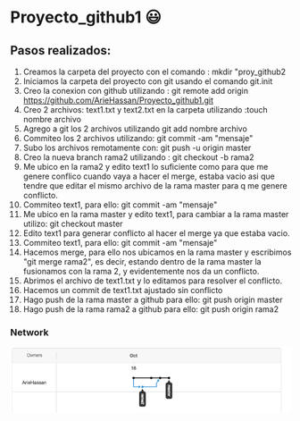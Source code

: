 # Proyecto_github1  :smiley:

## Pasos realizados: 
1) Creamos la carpeta del proyecto con el comando : mkdir "proy_github2
2) Iniciamos la carpeta del proyecto con git usando el comando git.init 
3) Creo la  conexion con github utilizando : git remote add origin https://github.com/ArieHassan/Proyecto_github1.git
4) Creo 2 archivos: text1.txt y text2.txt en la carpeta utilizando :touch nombre archivo
5) Agrego a git los 2 archivos utilizando git add nombre archivo 
6) Commiteo los 2 archivos utilizando:  git commit -am "mensaje"
7) Subo los archivos remotamente con:  git push -u origin master
8) Creo la nueva branch rama2 utilizando : git checkout -b rama2
9) Me ubico en la rama2 y edito text1 lo suficiente como para que me genere conflico cuando vaya a hacer el merge, estaba vacio asi que tendre que editar el mismo archivo de la rama master para q me genere conflicto.
10) Commiteo text1, para ello: git commit -am "mensaje" 
11) Me ubico en la rama master y edito text1, para cambiar a la rama master utilizo: git checkout master
12) Edito text1 para generar conflicto al hacer el merge ya que estaba vacio.
13) Commiteo text1, para ello: git commit -am "mensaje" 
14) Hacemos merge, para ello nos ubicamos en la rama master y escribimos "git merge rama2", es decir, estando dentro de la rama master la fusionamos con la rama 2, y evidentemente nos da un conflicto.
15) Abrimos el archivo de text1.txt y lo editamos para resolver el conflicto.
16) Hacemos un commit de text1.txt ajustado sin conflicto 
17) Hago push de la rama master a github para ello: git push origin master
18) Hago push de la rama rama2 a github para ello: git push origin rama2

### Network
![alt text](https://github.com/ArieHassan/Proyecto_github1/blob/master/Network.png)
